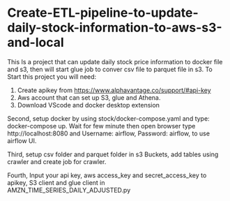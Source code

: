# Create-ETL-pipeline-to-update-daily-stock-information-to-aws-s3-and-local

This Is a project that can update daily stock price information to docker file and s3, then will start glue job to conver csv file to parquet file in s3.
To Start this project you will need: 
  1. Create apikey from https://www.alphavantage.co/support/#api-key
  2. Aws account that can set up S3, glue and Athena.
  3. Download VScode and docker desktop extension

Second, setup docker by using stock/docker-compose.yaml and type: docker-compose up. Wait for few minute then open browser type http://localhost:8080 and Username: airflow, Password: airflow, to use airflow UI.

Third, setup csv folder and parquet folder in s3 Buckets, add tables using crawler and create job for crawler.

Fourth, Input your api key, aws access_key and secret_access_key to apikey, S3 client and glue client in AMZN_TIME_SERIES_DAILY_ADJUSTED.py
